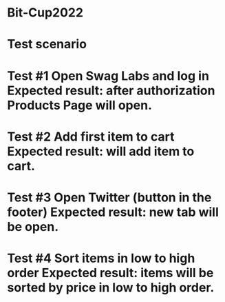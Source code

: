 # Bit-Cup2022
Test scenario
=============
Test #1 Open Swag Labs and log in
Expected result: after authorization Products Page will open.
=============
Test #2 Add first item to cart
Expected result: will add item to cart.
=============
Test #3 Open Twitter (button in the footer)
Expected result: new tab will be open.
=============
Test #4 Sort items in low to high order
Expected result: items will be sorted by price in low to high order.
=============
